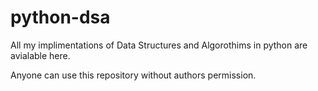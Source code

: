 # python-dsa

All my implimentations of Data Structures and Algorothims in python are avialable here.

Anyone can use this repository without authors permission.
 
